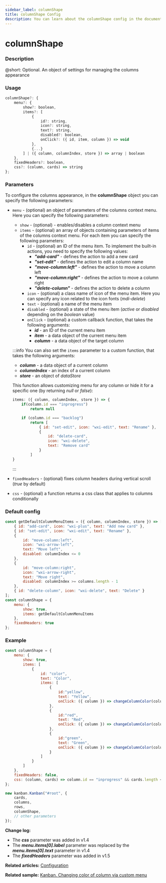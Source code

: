 ```yaml
---
sidebar_label: columnShape
title: columnShape Config
description: You can learn about the columnShape config in the documentation of the DHTMLX JavaScript Kanban library. Browse developer guides and API reference, try out code examples and live demos, and download a free 30-day evaluation version of DHTMLX Kanban.
---
```


# columnShape

### Description

@short: Optional. An object of settings for managing the columns appearance

### Usage

~~~jsx {}
columnShape?: {
	menu?: {
		show?: boolean,
		items?: [
			{
				id?: string,
				icon?: string,
				text?: string,
				disabled?: boolean,
				onClick?: ({ id, item, column }) => void
			}, 
			{...}
		] | ({ column, columnIndex, store }) => array | boolean
	},
	fixedHeaders?: boolean,
	css?: (column, cards) => string
};
~~~

### Parameters

To configure the columns appearance, in the **columnShape** object you can specify the following parameters:

- `menu` - (optional) an object of parameters of the columns context menu. Here you can specify the following parameters:
	- `show` - (optional) - enables/disables a column context menu
	- `items` - (optional) an array of objects containing parameters of items of the columns context menu. For each item you can specify the following parameters:
		- `id` - (optional) an ID of the menu item. To implement the built-in actions, you need to specify the following values:
			- ***"add-card"*** - defines the action to add a new card
			- ***"set-edit"*** - defines the action to edit a column name
			- ***"move-column:left"*** - defines the action to move a column left
			- ***"move-column:right"*** - defines the action to move a column right
			- ***"delete-column"*** - defines the action to delete a column
		- `icon` - (optional) a class name of icon of the menu item. Here you can specify any icon related to the icon fonts (*mdi-delete*)
		- `text` - (optional) a name of the menu item
		- `disabled` - (optional) a state of the menu item (*active* or *disabled* depending on the *boolean* value)
		- `onClick` - (optional) a custom callback function, that takes the following arguments:
			- ***id*** - an ID of the current menu item
			- ***item*** - a data object of the current menu item
			- ***column*** - a data object of the target column

	:::info
	You can also set the `items` parameter to a custom function, that takes the following arguments:
	- ***column*** - a data object of a current column
	- ***columnIndex*** - an index of a current column
	- ***store*** - an object of *dataStore*

	This function allows customizing menu for any column or hide it for a specific one (by returning *null* or *false*):

	~~~jsx {}
	items: ({ column, columnIndex, store }) => {
		if(column.id === "inprogress")
			return null

		if (column.id === "backlog") 
			return [
				{ id: "set-edit", icon: "wxi-edit", text: "Rename" },
				{
					id: "delete-card",
					icon: "wxi-delete",
					text: "Remove card"
				}
			]
	}
	~~~
	:::

- `fixedHeaders` - (optional) fixes column headers during vertical scroll (*true* by default)
- `css` - (optional) a function returns a css class that applies to columns conditionally

### Default config

~~~jsx {}
const getDefaultColumnMenuItems = ({ column, columnIndex, store }) => [
	{ id: "add-card", icon: "wxi-plus", text: "Add new card" },
    { id: "set-edit", icon: "wxi-edit", text: "Rename" },
    {
        id: "move-column:left",
        icon: "wxi-arrow-left",
        text: "Move left",
        disabled: columnIndex <= 0
    },
    {
        id: "move-column:right",
        icon: "wxi-arrow-right",
        text: "Move right",
        disabled: columnIndex >= columns.length - 1
    },
    { id: "delete-column", icon: "wxi-delete", text: "Delete" }
];
const columnShape = {
	menu: {
		show: true,
		items: getDefaultColumnMenuItems
	},
	fixedHeaders: true
};
~~~

### Example

~~~jsx {1-30,36}
const columnShape = {
	menu: {
		show: true,
		items: [
			{
				id: "color",
				text: "Color",
				items: [
					{ 
						id:"yellow", 
						text: "Yellow",
						onClick: ({ column }) => changeColumnColor(column, "yellow")
					},
					{ 
						id:"red", 
						text: "Red",
						onClick: ({ column }) => changeColumnColor(column, "red")
					},
					{ 
						id:"green", 
						text: "Green",
						onClick: ({ column }) => changeColumnColor(column, "green")
					}
				]
			}
		]
	},
	fixedHeaders: false,
	css: (column, cards) => column.id == "inprogress" && cards.length < 5 ? "green" : "red"
};

new kanban.Kanban("#root", {
	cards,
	columns,
	rows,
	columnShape, 
	// other parameters
});
~~~

**Change log:**
- The ***css*** parameter was added in v1.4
- The ***menu.items[0].label*** parameter was replaced by the ***menu.items[0].text*** parameter in v1.4
- The ***fixedHeaders*** parameter was added in v1.5

**Related articles:** [Configuration](../../../guides/configuration)

**Related sample:** [Kanban. Changing color of column via custom menu](https://snippet.dhtmlx.com/fnlvd2g5?tag=kanban)

